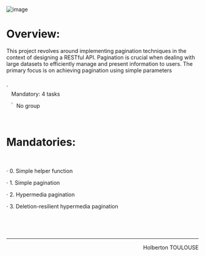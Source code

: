 ![image](https://github.com/TessierV/holbertonschool-web_back_end/assets/113889290/40d16501-4474-4e4b-9908-976c79e58a31)

# Overview: 
This project revolves around implementing pagination techniques in the context of designing a RESTful API. Pagination is crucial when dealing with large datasets to efficiently manage and present information to users. The primary focus is on achieving pagination using simple parameters

<br>
<img align="left" width="2%" alt="Github" src="https://github.com/TessierV/TessierV/assets/113889290/75f76703-549a-45ed-8091-9fdc76ed72eb" /><p align="left">Mandatory: 4 tasks</p>
<img align="left" width="2%" alt="Github" src="https://github.com/TessierV/TessierV/assets/113889290/f68c3441-c4fe-4af2-90db-a0eb69922241" />
<p align="left">No group</p>

<br>
<h1  align="left">Mandatories:</h1>
<br> 

<p align="left">⋅ 0. Simple helper function</p>
<p align="left">⋅ 1. Simple pagination</p>
<p align="left">⋅ 2. Hypermedia pagination</p>
<p align="left">⋅ 3. Deletion-resilient hypermedia pagination</p>

<br>

<br/><hr>
<p align="right">Holberton TOULOUSE</p>
